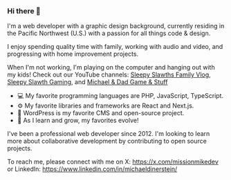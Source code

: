 ### Hi there 👋

I'm a web developer with a graphic design background, currently residing in the Pacific Northwest (U.S.) with a passion for all things code & design.

I enjoy spending quality time with family, working with audio and video, and progressing with home improvement projects.

When I'm not working, I'm playing on the computer and hanging out with my kids! Check out our YouTube channels: [Sleepy Slawths Family Vlog](https://www.youtube.com/@sleepyslawths), [Sleepy Slawth Gaming](https://www.youtube.com/@sleepyslawthgaming), and [Michael &amp; Dad Game & Stuff](https://www.youtube.com/@michaelndad)

- 💻 My favorite programming languages are PHP, JavaScript, TypeScript.
- ⚙️ My favorite libraries and frameworks are React and Next.js.
- 📑 WordPress is my favorite CMS and open-source project.
- 🌱 As I learn and grow, my favorites evolve!

I've been a professional web developer since 2012. I'm looking to learn more about collaborative development by contributing to open source projects.

To reach me, please connect with me on X: https://x.com/missionmikedev or LinkedIn: https://www.linkedin.com/in/michaeldinerstein/
